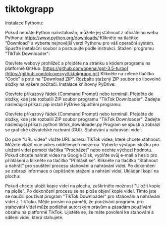 # tiktokgrapp

Instalace Pythonu:

Pokud nemáte Python nainstalován, můžete jej stáhnout z oficiálního webu Pythonu: https://www.python.org/downloads/
Klikněte na tlačítko "Download" a vyberte nejnovější verzi Pythonu pro váš operační systém.
Spusťte instalační soubor a postupujte podle instrukcí.
Stažení programu "TikTok Downloader":

Otevřete webový prohlížeč a přejděte na stránku s kódem programu na platformě GitHub: [https://github.com/openai/gpt-3.5-turbo](https://github.com/olcovecyy/tiktokgrapp.git)
Klikněte na zelené tlačítko "Code" a poté na "Download ZIP".
Rozbalte stažený ZIP soubor do libovolné složky na vašem počítači.
Instalace knihovny PyDrive:

Otevřete příkazový řádek (Command Prompt) nebo terminál.
Přejděte do složky, kde jste rozbalili ZIP soubor programu "TikTok Downloader".
Zadejte následující příkaz: pip install PyDrive
Spuštění programu:

Otevřete příkazový řádek (Command Prompt) nebo terminál.
Přejděte do složky, kde jste rozbalili ZIP soubor programu "TikTok Downloader".
Zadejte následující příkaz: python tiktok_downloader.py
Program se spustí a zobrazí se grafické uživatelské rozhraní (GUI).
Stahování a nahrávání videí:

Do pole "URL videa" vložte URL adresu TikTok videa, které chcete stáhnout. Můžete vložit více adres oddělených mezerou.
Vyberte výstupní složku pro uložení videí pomocí tlačítka "Procházet" nebo nechte výchozí hodnotu.
Pokud chcete nahrát videa na Google Disk, vyplňte svůj e-mail a heslo pro přihlášení a klikněte na tlačítko "Přihlásit se".
Klikněte na tlačítko "Stáhnout a nahrát" pro spuštění procesu stahování a nahrávání videí.
Po dokončení se zobrazí informace o úspěšném stažení a nahrání videí.
Ukládání kopií na plochu:

Pokud chcete uložit kopie videí na plochu, zaškrtněte možnost "Uložit kopie na ploše".
Po dokončení procesu se na ploše objeví kopie videí.
Tímto jste se naučili používat program "TikTok Downloader" pro stahování a nahrávání videí z TikToku. Mějte prosím na paměti, že používání programu pro stahování videí může podléhat autorským právům a zásadám používání obsahu na platformě TikTok. Ujistěte se, že máte povolení ke stahování a sdílení videí, která stahujete.
